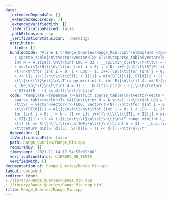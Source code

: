 ```yaml
---
data:
  _extendedDependsOn: []
  _extendedRequiredBy: []
  _extendedVerifiedWith: []
  _isVerificationFailed: false
  _pathExtension: cpp
  _verificationStatusIcon: ':warning:'
  attributes:
    links: []
  bundledCode: "#line 1 \"Range_Queries/Range_Min.cpp\"\ntemplate <typename T>\nstruct\
    \ sparse_table{\n\tvector<vector<T>> ST;\n\tsparse_table(vector<T> &A){\n\t\t\
    int N = A.size();\n\t\tint LOG = 32 - __builtin_clz(N);\n\t\tST = vector<vector<T>>(LOG,\
    \ vector<T>(N));\n\t\tfor (int i = 0; i < N; i++){\n\t\t\tST[0][i] = A[i];\n\t\
    \t}\n\t\tfor (int i = 0; i < LOG - 1; i++){\n\t\t\tfor (int j = 0; j < N - (1\
    \ << i); j++){\n\t\t\t\tST[i + 1][j] = min(ST[i][j], ST[i][j + (1 << i)]);\n\t\
    \t\t}\n\t\t}\n\t}\n\tT range_min(int L, int R){\n\t\tif (L == R){\n\t\t\tretun\
    \ INF;\n\t\t}\n\t\tint d = 31 - __builtin_clz(R - L);\n\t\treturn min(ST[d][L],\
    \ ST[d][R - (1 << d)]);\n\t}\n};\n"
  code: "template <typename T>\nstruct sparse_table{\n\tvector<vector<T>> ST;\n\t\
    sparse_table(vector<T> &A){\n\t\tint N = A.size();\n\t\tint LOG = 32 - __builtin_clz(N);\n\
    \t\tST = vector<vector<T>>(LOG, vector<T>(N));\n\t\tfor (int i = 0; i < N; i++){\n\
    \t\t\tST[0][i] = A[i];\n\t\t}\n\t\tfor (int i = 0; i < LOG - 1; i++){\n\t\t\t\
    for (int j = 0; j < N - (1 << i); j++){\n\t\t\t\tST[i + 1][j] = min(ST[i][j],\
    \ ST[i][j + (1 << i)]);\n\t\t\t}\n\t\t}\n\t}\n\tT range_min(int L, int R){\n\t\
    \tif (L == R){\n\t\t\tretun INF;\n\t\t}\n\t\tint d = 31 - __builtin_clz(R - L);\n\
    \t\treturn min(ST[d][L], ST[d][R - (1 << d)]);\n\t}\n};\n"
  dependsOn: []
  isVerificationFile: false
  path: Range_Queries/Range_Min.cpp
  requiredBy: []
  timestamp: '2021-11-14 17:54:57+09:00'
  verificationStatus: LIBRARY_NO_TESTS
  verifiedWith: []
documentation_of: Range_Queries/Range_Min.cpp
layout: document
redirect_from:
- /library/Range_Queries/Range_Min.cpp
- /library/Range_Queries/Range_Min.cpp.html
title: Range_Queries/Range_Min.cpp
---
```

